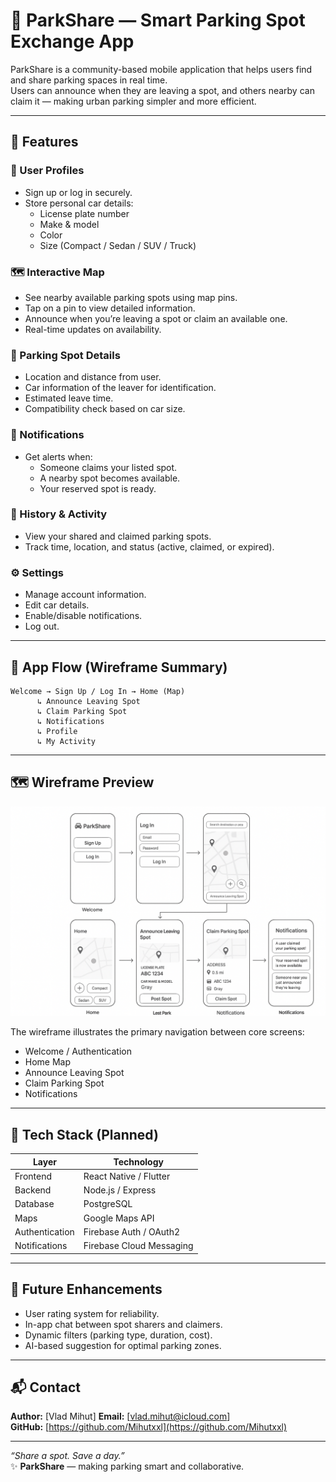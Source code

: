 # 🚗 ParkShare — Smart Parking Spot Exchange App

ParkShare is a community-based mobile application that helps users find and share parking spaces in real time.  
Users can announce when they are leaving a spot, and others nearby can claim it — making urban parking simpler and more efficient.

---

## 📱 Features

### 👤 User Profiles
- Sign up or log in securely.
- Store personal car details:
  - License plate number
  - Make & model
  - Color
  - Size (Compact / Sedan / SUV / Truck)

### 🗺️ Interactive Map
- See nearby available parking spots using map pins.
- Tap on a pin to view detailed information.
- Announce when you’re leaving a spot or claim an available one.
- Real-time updates on availability.

### 🚙 Parking Spot Details
- Location and distance from user.
- Car information of the leaver for identification.
- Estimated leave time.
- Compatibility check based on car size.

### 🔔 Notifications
- Get alerts when:
  - Someone claims your listed spot.
  - A nearby spot becomes available.
  - Your reserved spot is ready.

### 🧾 History & Activity
- View your shared and claimed parking spots.
- Track time, location, and status (active, claimed, or expired).

### ⚙️ Settings
- Manage account information.
- Edit car details.
- Enable/disable notifications.
- Log out.

---

## 🧭 App Flow (Wireframe Summary)

```
Welcome → Sign Up / Log In → Home (Map)
      ↳ Announce Leaving Spot
      ↳ Claim Parking Spot
      ↳ Notifications
      ↳ Profile
      ↳ My Activity
```

---

## 🗺️ Wireframe Preview

![ParkShare Wireframe](A_wireframe_of_a_mobile_application_named_''ParkSha.png)

The wireframe illustrates the primary navigation between core screens:
- Welcome / Authentication
- Home Map
- Announce Leaving Spot
- Claim Parking Spot
- Notifications

---

## 🧰 Tech Stack (Planned)

| Layer | Technology |
|-------|-------------|
| Frontend | React Native / Flutter |
| Backend | Node.js / Express |
| Database | PostgreSQL |
| Maps | Google Maps API |
| Authentication | Firebase Auth / OAuth2 |
| Notifications | Firebase Cloud Messaging |

---

## 🚀 Future Enhancements

- User rating system for reliability.
- In-app chat between spot sharers and claimers.
- Dynamic filters (parking type, duration, cost).
- AI-based suggestion for optimal parking zones.

---


## 📬 Contact

**Author:** [Vlad Mihut]
**Email:** [vlad.mihut@icloud.com]  
**GitHub:** [https://github.com/Mihutxxl](https://github.com/Mihutxxl)

---

_“Share a spot. Save a day.”_  
✨ **ParkShare** — making parking smart and collaborative.
